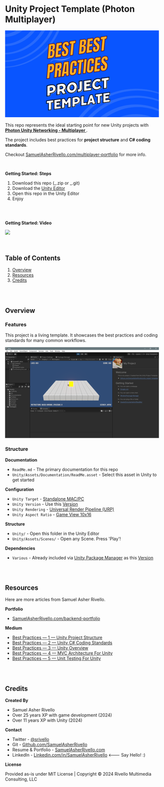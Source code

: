 # Unity Project Template (Photon Multiplayer)

<img width="600" src="./Unity/Assets/Documentation/Images/BestPractices.png" alt="Best Practices">

<BR>

This repo represents the ideal starting point for new Unity projects with **[Photon Unity Networking - Multiplayer ](https://www.photonengine.com/)**.

The project includes best practices for **project structure** and **C# coding standards**.

Checkout [SamuelAsherRivello.com/multiplayer-portfolio](https://www.SamuelAsherRivello.com/multiplayer-portfolio) for more info.

<BR>

**Getting Started: Steps**

1. Download this repo (_.zip or _.git)
1. Download the [Unity Editor](https://store.unity.com/#plans-individual)
1. Open this repo in the Unity Editor
1. Enjoy

<BR>
<BR>

**Getting Started: Video**

<a href="https://www.youtube.com/playlist?list=PL5domiITryHhlCKPSpiGuUt_kQg0nk3Of"><img width="600" src="https://i3.ytimg.com/vi/pXzLXNEW3bk/maxresdefault.jpg" /></a>

<BR>

## Table of Contents

1. [Overview](#overview)
1. [Resources](#resources)
1. [Credits](#credits)

<BR>
<BR>

## Overview

### Features

This project is a living template. It showcases the best practices and coding standards for many common workflows.

<img width = "600" src="./Unity/Assets/Documentation/Images/Screenshot.png" />

### Structure

**Documentation**

- `ReadMe.md` - The primary documentation for this repo
- `Unity/Assets/Documentation/ReadMe.asset` - Select this asset in Unity to get started

**Configuration**

- `Unity Target` - [Standalone MAC/PC](https://support.unity.com/hc/en-us/articles/206336795-What-platforms-are-supported-by-Unity-)
- `Unity Version` - Use this [Version](./Unity/ProjectSettings/ProjectVersion.txt)
- `Unity Rendering` - [Universal Render Pipeline (URP)](https://docs.unity3d.com/Manual/universal-render-pipeline.html)
- `Unity Aspect Ratio` - [Game View 10x16](https://docs.unity3d.com/Manual/GameView.html)

**Structure**

- `Unity/` - Open this folder in the Unity Editor
- `Unity/Assets/Scenes/` - Open any Scene. Press 'Play'!

**Dependencies**

- `Various` - Already included via [Unity Package Manager](https://docs.unity3d.com/Manual/upm-ui.html) as this [Version](./Unity/Packages/manifest.json)

<BR>
<BR>

## Resources

Here are more articles from Samuel Asher Rivello.

**Portfolio**

- [SamuelAsherRivello.com/backend-portfolio](https://www.SamuelAsherRivello.com/backend-portfolio)

**Medium**

- [Best Practices — 1 — Unity Project Structure](https://samuel-asher-rivello.medium.com/unity-project-structure-a694792cefed)
- [Best Practices — 2 — Unity C# Coding Standards](https://samuel-asher-rivello.medium.com/coding-standards-in-c-39aefee92db8)
- [Best Practices — 3 — Unity Overview](https://samuel-asher-rivello.medium.com/best-practices-3-unity-8abcce214ddc)
- [Best Practices — 4 — MVC Architecture For Unity](https://samuel-asher-rivello.medium.com/unleashing-the-power-of-mvc-architecture-in-unity-a-journey-of-structured-game-development-492ef9c53817)
- [Best Practices — 5 — Unit Testing For Unity](https://samuel-asher-rivello.medium.com/unity-testing-for-unity-elevating-your-game-development-skills-eb76fc0bbea3)

<BR>
<BR>

## Credits

**Created By**

- Samuel Asher Rivello
- Over 25 years XP with game development (2024)
- Over 11 years XP with Unity (2024)

**Contact**

- Twitter - <a href="https://twitter.com/srivello/">@srivello</a>
- Git - <a href="https://github.com/SamuelAsherRivello/">Github.com/SamuelAsherRivello</a>
- Resume & Portfolio - <a href="http://www.SamuelAsherRivello.com">SamuelAsherRivello.com</a>
- LinkedIn - <a href="https://Linkedin.com/in/SamuelAsherRivello">Linkedin.com/in/SamuelAsherRivello</a> <--- Say Hello! :)

**License**

Provided as-is under MIT License | Copyright © 2024 Rivello Multimedia Consulting, LLC
